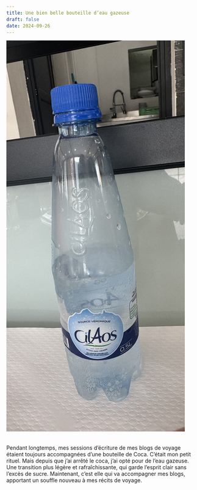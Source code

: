 ```yaml
---
title: Une bien belle bouteille d’eau gazeuse
draft: false
date: 2024-09-26
---
```

![Eau gazeuse de Cilaos](/public/img/img_2998.jpeg "Eu gazeuse de Cilaos")

\
Pendant longtemps, mes sessions d’écriture de mes blogs de voyage étaient toujours accompagnées d’une bouteille de Coca. C’était mon petit rituel. Mais depuis que j’ai arrêté le coca, j’ai opté pour de l’eau gazeuse. Une transition plus légère et rafraîchissante, qui garde l’esprit clair sans l’excès de sucre. Maintenant, c’est elle qui va accompagner mes blogs, apportant un souffle nouveau à mes récits de voyage.
